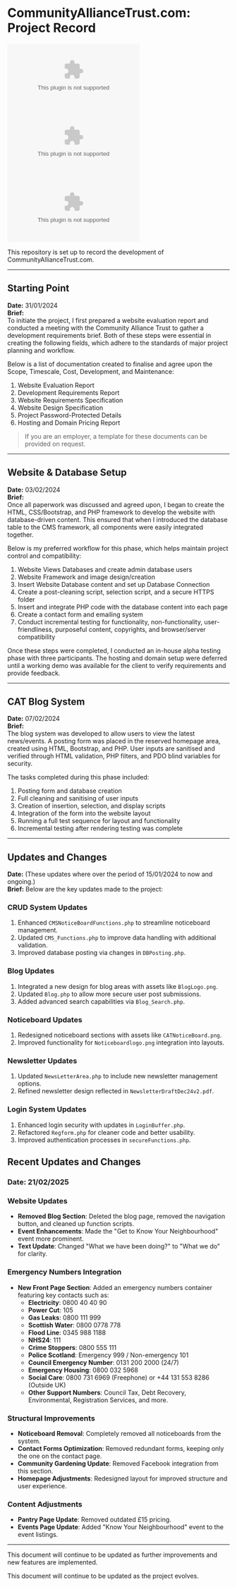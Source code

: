 
# CommunityAllianceTrust.com: Project Record

![GitHub last commit](https://img.shields.io/github/last-commit/Alexander-Milligan/CommunityAllianceTrust.com)
![GitHub repo size](https://img.shields.io/github/repo-size/Alexander-Milligan/CommunityAllianceTrust.com)
![GitHub contributors](https://img.shields.io/github/contributors/Alexander-Milligan/CommunityAllianceTrust.com)

This repository is set up to record the development of CommunityAllianceTrust.com.

---

## Starting Point
**Date:** 31/01/2024  
**Brief:**  
To initiate the project, I first prepared a website evaluation report and conducted a meeting with the Community Alliance Trust to gather a development requirements brief. Both of these steps were essential in creating the following fields, which adhere to the standards of major project planning and workflow.

Below is a list of documentation created to finalise and agree upon the Scope, Timescale, Cost, Development, and Maintenance:
1. Website Evaluation Report
2. Development Requirements Report
3. Website Requirements Specification
4. Website Design Specification
5. Project Password-Protected Details
6. Hosting and Domain Pricing Report

> If you are an employer, a template for these documents can be provided on request.

---

## Website & Database Setup
**Date:** 03/02/2024  
**Brief:**  
Once all paperwork was discussed and agreed upon, I began to create the HTML, CSS/Bootstrap, and PHP framework to develop the website with database-driven content. This ensured that when I introduced the database table to the CMS framework, all components were easily integrated together.

Below is my preferred workflow for this phase, which helps maintain project control and compatibility:
1. Website Views Databases and create admin database users
2. Website Framework and image design/creation
3. Insert Website Database content and set up Database Connection
4. Create a post-cleaning script, selection script, and a secure HTTPS folder
5. Insert and integrate PHP code with the database content into each page
6. Create a contact form and emailing system
7. Conduct incremental testing for functionality, non-functionality, user-friendliness, purposeful content, copyrights, and browser/server compatibility

Once these steps were completed, I conducted an in-house alpha testing phase with three participants. The hosting and domain setup were deferred until a working demo was available for the client to verify requirements and provide feedback.

---

## CAT Blog System
**Date:** 07/02/2024  
**Brief:**  
The blog system was developed to allow users to view the latest news/events. A posting form was placed in the reserved homepage area, created using HTML, Bootstrap, and PHP. User inputs are sanitised and verified through HTML validation, PHP filters, and PDO blind variables for security.

The tasks completed during this phase included:
1. Posting form and database creation
2. Full cleaning and sanitising of user inputs
3. Creation of insertion, selection, and display scripts
4. Integration of the form into the website layout
5. Running a full test sequence for layout and functionality
6. Incremental testing after rendering testing was complete

---

## Updates and Changes
**Date:** (These updates where over the period of 15/01/2024 to now and ongoing.)  
**Brief:** Below are the key updates made to the project:

### CRUD System Updates
1. Enhanced `CMSNoticeBoardFunctions.php` to streamline noticeboard management.
2. Updated `CMS_Functions.php` to improve data handling with additional validation.
3. Improved database posting via changes in `DBPosting.php`.

### Blog Updates
1. Integrated a new design for blog areas with assets like `BlogLogo.png`.
2. Updated `Blog.php` to allow more secure user post submissions.
3. Added advanced search capabilities via `Blog_Search.php`.

### Noticeboard Updates
1. Redesigned noticeboard sections with assets like `CATNoticeBoard.png`.
2. Improved functionality for `Noticeboardlogo.png` integration into layouts.

### Newsletter Updates
1. Updated `NewsLetterArea.php` to include new newsletter management options.
2. Refined newsletter design reflected in `NewsletterDraftDec24v2.pdf`.

### Login System Updates
1. Enhanced login security with updates in `LoginBuffer.php`.
2. Refactored `Regform.php` for cleaner code and better usability.
3. Improved authentication processes in `secureFunctions.php`.

## Recent Updates and Changes

### **Date: 21/02/2025**

### **Website Updates**
- **Removed Blog Section**: Deleted the blog page, removed the navigation button, and cleaned up function scripts.
- **Event Enhancements**: Made the "Get to Know Your Neighbourhood" event more prominent.
- **Text Update**: Changed "What we have been doing?" to "What we do" for clarity.

### **Emergency Numbers Integration**
- **New Front Page Section**: Added an emergency numbers container featuring key contacts such as:
  - **Electricity**: 0800 40 40 90
  - **Power Cut**: 105
  - **Gas Leaks**: 0800 111 999
  - **Scottish Water**: 0800 0778 778
  - **Flood Line**: 0345 988 1188
  - **NHS24**: 111
  - **Crime Stoppers**: 0800 555 111
  - **Police Scotland**: Emergency 999 / Non-emergency 101
  - **Council Emergency Number**: 0131 200 2000 (24/7)
  - **Emergency Housing**: 0800 032 5968
  - **Social Care**: 0800 731 6969 (Freephone) or +44 131 553 8286 (Outside UK)
  - **Other Support Numbers**: Council Tax, Debt Recovery, Environmental, Registration Services, and more.

### **Structural Improvements**
- **Noticeboard Removal**: Completely removed all noticeboards from the system.
- **Contact Forms Optimization**: Removed redundant forms, keeping only the one on the contact page.
- **Community Gardening Update**: Removed Facebook integration from this section.
- **Homepage Adjustments**: Redesigned layout for improved structure and user experience.

### **Content Adjustments**
- **Pantry Page Update**: Removed outdated £15 pricing.
- **Events Page Update**: Added "Know Your Neighbourhood" event to the event listings.

---
This document will continue to be updated as further improvements and new features are implemented.


This document will continue to be updated as the project evolves.
